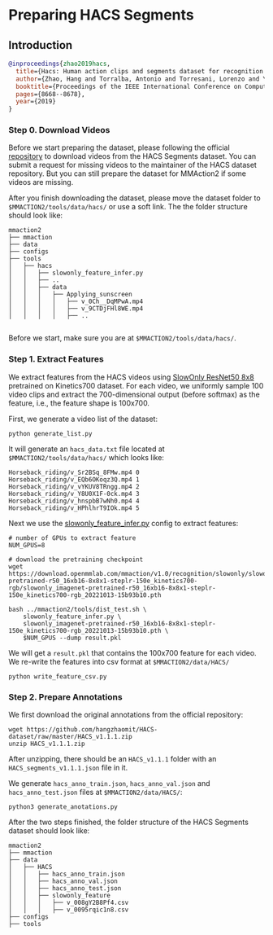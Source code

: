# Preparing HACS Segments

## Introduction

<!-- [DATASET] -->

```BibTeX
@inproceedings{zhao2019hacs,
  title={Hacs: Human action clips and segments dataset for recognition and temporal localization},
  author={Zhao, Hang and Torralba, Antonio and Torresani, Lorenzo and Yan, Zhicheng},
  booktitle={Proceedings of the IEEE International Conference on Computer Vision},
  pages={8668--8678},
  year={2019}
}
```

### Step 0. Download Videos

Before we start preparing the dataset, please following the official [repository](https://github.com/hangzhaomit/HACS-dataset) to download videos from the HACS Segments dataset. You can submit a request for missing videos to the maintainer of the HACS dataset repository. But you can still prepare the dataset for MMAction2 if some videos are missing.

After you finish downloading the dataset, please move the dataset folder to `$MMACTION2/tools/data/hacs/` or use a soft link. The the folder structure should look like:

```
mmaction2
├── mmaction
├── data
├── configs
├── tools
│   ├── hacs
│   │   ├── slowonly_feature_infer.py
│   │   ├── ..
│   │   ├── data
│   │   │   ├── Applying_sunscreen
│   │   │   │   ├── v_0Ch__DqMPwA.mp4
│   │   │   │   ├── v_9CTDjFHl8WE.mp4
│   │   │   │   ├── ..


```

Before we start, make sure you are at `$MMACTION2/tools/data/hacs/`.

### Step 1. Extract Features

We extract features from the HACS videos using [SlowOnly ResNet50 8x8](/configs/recognition/slowonly/slowonly_imagenet-pretrained-r50_16xb16-4x16x1-steplr-150e_kinetics700-rgb.py) pretrained on Kinetics700 dataset. For each video, we uniformly sample 100 video clips and extract the 700-dimensional output (before softmax) as the feature, i.e., the feature shape is 100x700.

First, we generate a video list of the dataset:

```
python generate_list.py
```

It will generate an `hacs_data.txt` file located at `$MMACTION2/tools/data/hacs/` which looks like:

```
Horseback_riding/v_Sr2BSq_8FMw.mp4 0
Horseback_riding/v_EQb6OKoqz3Q.mp4 1
Horseback_riding/v_vYKUV8TRngg.mp4 2
Horseback_riding/v_Y8U0X1F-0ck.mp4 3
Horseback_riding/v_hnspbB7wNh0.mp4 4
Horseback_riding/v_HPhlhrT9IOk.mp4 5
```

Next we use the [slowonly_feature_infer.py](/tools/data/hacs/slowonly_feature_infer.py) config to extract features:

```
# number of GPUs to extract feature
NUM_GPUS=8

# download the pretraining checkpoint
wget https://download.openmmlab.com/mmaction/v1.0/recognition/slowonly/slowonly_imagenet-pretrained-r50_16xb16-8x8x1-steplr-150e_kinetics700-rgb/slowonly_imagenet-pretrained-r50_16xb16-8x8x1-steplr-150e_kinetics700-rgb_20221013-15b93b10.pth

bash ../mmaction2/tools/dist_test.sh \
    slowonly_feature_infer.py \
    slowonly_imagenet-pretrained-r50_16xb16-8x8x1-steplr-150e_kinetics700-rgb_20221013-15b93b10.pth \
    $NUM_GPUS --dump result.pkl
```

We will get a `result.pkl` that contains the 100x700 feature for each video. We re-write the features into csv format at `$MMACTION2/data/HACS/`

```
python write_feature_csv.py
```

### Step 2. Prepare Annotations

We first download the original annotations from the official repository:

```
wget https://github.com/hangzhaomit/HACS-dataset/raw/master/HACS_v1.1.1.zip
unzip HACS_v1.1.1.zip
```

After unzipping, there should be an `HACS_v1.1.1` folder with an `HACS_segments_v1.1.1.json` file in it.

We generate `hacs_anno_train.json`,  `hacs_anno_val.json` and `hacs_anno_test.json` files at `$MMACTION2/data/HACS/`:

```
python3 generate_anotations.py
```

After the two steps finished, the folder structure of the HACS Segments dataset should look like:

```
mmaction2
├── mmaction
├── data
│   ├── HACS
│   │   ├── hacs_anno_train.json
│   │   ├── hacs_anno_val.json
│   │   ├── hacs_anno_test.json
│   │   ├── slowonly_feature
│   │   │   ├── v_008gY2B8Pf4.csv
│   │   │   ├── v_0095rqic1n8.csv
├── configs
├── tools

```
